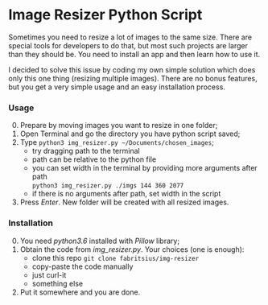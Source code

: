 # Image Resizer Python Script

Sometimes you need to resize a lot of images to the same size. There are special tools for developers to do that, but most such projects are larger than they should be. You need to install an app and then learn how to use it.

I decided to solve this issue by coding my own simple solution which does only this one thing (resizing multiple images). There are no bonus features, but you get a very simple usage and an easy installation process.

### Usage

0. Prepare by moving images you want to resize in one folder;
1. Open Terminal and go the directory you have python script saved;
2. Type `python3 img_resizer.py ~/Documents/chosen_images`;
    - try dragging path to the terminal
    - path can be relative to the python file
    - you can set width in the terminal by providing more arguments after path<br>`python3 img_resizer.py ./imgs 144 360 2077`
    - if there is no arguments after path, set width in the script
3. Press _Enter_. New folder will be created with all resized images.

### Installation

0. You need _python3.6_ installed with _Pillow_ library;
1. Obtain the code from _img_resizer.py_. Your choices (one is enough):
     - clone this repo `git clone fabritsius/img-resizer`
     - copy-paste the code manually
     - just curl-it
     - something else
2. Put it somewhere and you are done.